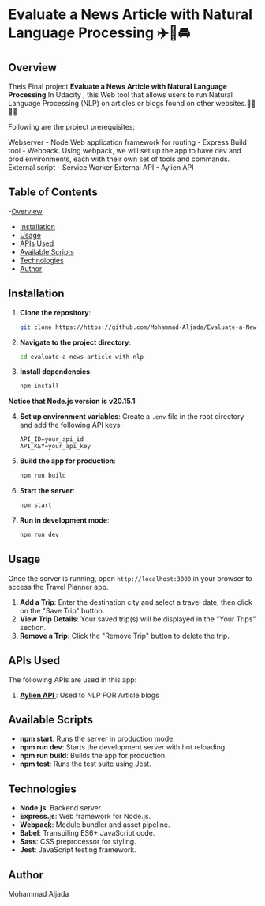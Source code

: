 
# Evaluate a News Article with Natural Language Processing ✈️🚈🚘

## Overview

Theis Final project  **Evaluate a News Article with Natural Language Processing** In Udacity , this Web tool that allows users to run Natural Language Processing (NLP) on articles or blogs found on other websites.🙎‍♀️🙎‍♂️

Following are the project prerequisites:

Webserver - Node Web application framework for routing - Express Build tool - Webpack. Using webpack, we will set up the app to have dev and prod environments, each with their own set of tools and commands. External script - Service Worker External API - Aylien API 



## Table of Contents
-[Overview](#overview)
- [Installation](#installation)
- [Usage](#usage)
- [APIs Used](#apis-used)
- [Available Scripts](#available-scripts)
- [Technologies](#technologies)
- [Author](#author)

## Installation

1. **Clone the repository**:
   ```bash
   git clone https://https://github.com/Mohammad-Aljada/Evaluate-a-News-Article-with-NLP.git
   ```

2. **Navigate to the project directory**:
   ```bash
   cd evaluate-a-news-article-with-nlp
   ```

3. **Install dependencies**:
   ```bash
   npm install
   ```
**Notice that Node.js version is v20.15.1**

4. **Set up environment variables**:
   Create a `.env` file in the root directory and add the following API keys:

   ```
   API_ID=your_api_id 
   API_KEY=your_api_key
   ```

5. **Build the app for production**:
   ```bash
   npm run build
   ```

6. **Start the server**:
   ```bash
   npm start
   ```

7. **Run in development mode**:
   ```bash
   npm run dev
   ```

## Usage

Once the server is running, open `http://localhost:3000` in your browser to access the Travel Planner app.

1. **Add a Trip**: Enter the destination city and select a travel date, then click on the "Save Trip" button.
2. **View Trip Details**: Your saved trip(s) will be displayed in the "Your Trips" section.
3. **Remove a Trip**: Click the "Remove Trip" button to delete the trip.

## APIs Used

The following APIs are used in this app:

1. **[Aylien API ](https://aylien.com/product/news-api/)**: Used to NLP FOR Article blogs 


## Available Scripts

- **npm start**: Runs the server in production mode.
- **npm run dev**: Starts the development server with hot reloading.
- **npm run build**: Builds the app for production.
- **npm test**: Runs the test suite using Jest.

## Technologies

- **Node.js**: Backend server.
- **Express.js**: Web framework for Node.js.
- **Webpack**: Module bundler and asset pipeline.
- **Babel**: Transpiling ES6+ JavaScript code.
- **Sass**: CSS preprocessor for styling.
- **Jest**: JavaScript testing framework.

## Author
Mohammad Aljada


